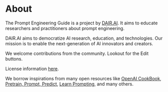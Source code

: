 # About

The Prompt Engineering Guide is a project by [DAIR.AI](https://github.com/dair-ai). It aims to educate researchers and practitioners about prompt engineering.

DAIR.AI aims to democratize AI research, education, and technologies. Our mission is to enable the next-generation of AI innovators and creators.

We welcome contributions from the community. Lookout for the Edit buttons. 

License information [here](https://github.com/dair-ai/Prompt-Engineering-Guide#license).

We borrow inspirations from many open resources like [OpenAI CookBook](https://github.com/openai/openai-cookbook), [Pretrain, Prompt, Predict](http://pretrain.nlpedia.ai/), [Learn Prompting](https://learnprompting.org/), and many others.
<!--stackedit_data:
eyJoaXN0b3J5IjpbMzc2ODgxMTk0XX0=
-->